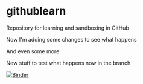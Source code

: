# githublearn
Repository for learning and sandboxing in GitHub

Now I'm adding some changes to see what happens

And even some more

New stuff to test what happens now in the branch

[![Binder](https://mybinder.org/badge_logo.svg)](https://mybinder.org/v2/gh/jmelogit/githublearn.git/main)
